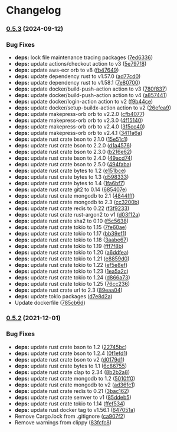 # Changelog

### [0.5.3](https://www.github.com/makepress/ktra/compare/v0.5.2...v0.5.3) (2024-09-12)


### Bug Fixes

* **deps:** lock file maintenance tracing packages ([7ed6336](https://www.github.com/makepress/ktra/commit/7ed6336805a645eea80e99d1d42012dfc09d8141))
* **deps:** update actions/checkout action to v3 ([5e797f8](https://www.github.com/makepress/ktra/commit/5e797f8623f99529630d006d49fdde3967168f70))
* **deps:** update aws-ecr orb to v8 ([fb47649](https://www.github.com/makepress/ktra/commit/fb47649596278e5496736be844b5ccc8e8d02ad6))
* **deps:** update dependency rust to v1.57.0 ([ad77cd0](https://www.github.com/makepress/ktra/commit/ad77cd0298727f061b9bec04242a678b1deb67f0))
* **deps:** update dependency rust to v1.58.1 ([7e80700](https://www.github.com/makepress/ktra/commit/7e807002660064f3c62354ad1593e5a64f3af766))
* **deps:** update docker/build-push-action action to v3 ([780f837](https://www.github.com/makepress/ktra/commit/780f837e5a51103e2c5636e49fc1b4ce4dd36558))
* **deps:** update docker/build-push-action action to v4 ([a857441](https://www.github.com/makepress/ktra/commit/a857441d97ef38658300c854c5734c2145c8c74c))
* **deps:** update docker/login-action action to v2 ([f9b44ce](https://www.github.com/makepress/ktra/commit/f9b44cec8f6568e8563f34bc685b0d9cdb10f4b1))
* **deps:** update docker/setup-buildx-action action to v2 ([26efea9](https://www.github.com/makepress/ktra/commit/26efea94552c1400cfcbba1011d8557a15e59504))
* **deps:** update makepress-orb orb to v2.2.0 ([cfb4077](https://www.github.com/makepress/ktra/commit/cfb40771c757d534482a98c4aa8436adf7366168))
* **deps:** update makepress-orb orb to v2.3.0 ([4f15140](https://www.github.com/makepress/ktra/commit/4f1514014d37a19e3a784523b69917b61a4732c4))
* **deps:** update makepress-orb orb to v2.4.0 ([3f5cc40](https://www.github.com/makepress/ktra/commit/3f5cc4036fee367dca3660613e4b8bad7c4d4bc4))
* **deps:** update makepress-orb orb to v2.4.1 ([3411a6a](https://www.github.com/makepress/ktra/commit/3411a6a67ec0c0be29973623b8a0d05baef1f019))
* **deps:** update rust crate bson to 2.1.0 ([15e51c1](https://www.github.com/makepress/ktra/commit/15e51c1a15a37fed4b4e5092577481bb45fb095c))
* **deps:** update rust crate bson to 2.2.0 ([d1a4576](https://www.github.com/makepress/ktra/commit/d1a45761c6bccca802d2d28c6b8280e0dff9a905))
* **deps:** update rust crate bson to 2.3.0 ([b216e62](https://www.github.com/makepress/ktra/commit/b216e62cd96bb4cbb4ad88a360bef7fd9ed4d038))
* **deps:** update rust crate bson to 2.4.0 ([49acd74](https://www.github.com/makepress/ktra/commit/49acd74c4192e6eb4b0f6f610176d68d97d927a5))
* **deps:** update rust crate bson to 2.5.0 ([494faba](https://www.github.com/makepress/ktra/commit/494faba5edad96d44289719aab3b23d10820f052))
* **deps:** update rust crate bytes to 1.2 ([e151bce](https://www.github.com/makepress/ktra/commit/e151bcec894008f544e5e256f26b8c3fda6a10d8))
* **deps:** update rust crate bytes to 1.3 ([d598333](https://www.github.com/makepress/ktra/commit/d5983339e1d6741db1f7c6e84c12d3269189822a))
* **deps:** update rust crate bytes to 1.4 ([1fa6bf7](https://www.github.com/makepress/ktra/commit/1fa6bf7696f9ff9f0b822ff5bb5973ca3799fe5c))
* **deps:** update rust crate git2 to 0.14 ([685407e](https://www.github.com/makepress/ktra/commit/685407e05744dc61036888356be6794d740993ba))
* **deps:** update rust crate mongodb to 2.1 ([4844fff](https://www.github.com/makepress/ktra/commit/4844fffa3bd628792d8653d5e79c660daaf9d9d8))
* **deps:** update rust crate mongodb to 2.3 ([cc3200b](https://www.github.com/makepress/ktra/commit/cc3200b8bccbbdd05e0eea5b93d589e2a92f4ec3))
* **deps:** update rust crate redis to 0.22 ([f3f9233](https://www.github.com/makepress/ktra/commit/f3f9233fce38322e94f3262f5181e58344e281fa))
* **deps:** update rust crate rust-argon2 to v1 ([d03f12a](https://www.github.com/makepress/ktra/commit/d03f12a1ccd915ff796e606d02674f81a6cba676))
* **deps:** update rust crate sha2 to 0.10 ([f5c5638](https://www.github.com/makepress/ktra/commit/f5c5638ea9b3a6021ce68755aa28ab9911798a2c))
* **deps:** update rust crate tokio to 1.15 ([7fe60ae](https://www.github.com/makepress/ktra/commit/7fe60ae2deb7ef13acfaf2d5c63f82b111fe0b10))
* **deps:** update rust crate tokio to 1.17 ([bb39ef1](https://www.github.com/makepress/ktra/commit/bb39ef194c9b7581abedd9d4ee5717d14dafc6f4))
* **deps:** update rust crate tokio to 1.18 ([3aabe67](https://www.github.com/makepress/ktra/commit/3aabe6775336a329b7d0923586156d6c6aaaae83))
* **deps:** update rust crate tokio to 1.19 ([fff7f8b](https://www.github.com/makepress/ktra/commit/fff7f8bff6a9d618340fbf26896e170ede910524))
* **deps:** update rust crate tokio to 1.20 ([a6ddfea](https://www.github.com/makepress/ktra/commit/a6ddfea141214ec381616547e742b80a4c598ae0))
* **deps:** update rust crate tokio to 1.21 ([e8859d0](https://www.github.com/makepress/ktra/commit/e8859d0ee41ae6da930f1a966f5758d6dd838b62))
* **deps:** update rust crate tokio to 1.22 ([ef5e8ef](https://www.github.com/makepress/ktra/commit/ef5e8efb6c1b9592cb4b2da0ad0d05d86557d5ca))
* **deps:** update rust crate tokio to 1.23 ([1ea5a2c](https://www.github.com/makepress/ktra/commit/1ea5a2c2c9ebb8825df3be43f357fd6052ef83fb))
* **deps:** update rust crate tokio to 1.24 ([d866a73](https://www.github.com/makepress/ktra/commit/d866a733bc221227d17f45adcf209a9216246f47))
* **deps:** update rust crate tokio to 1.25 ([76cc236](https://www.github.com/makepress/ktra/commit/76cc236b69d801c97c547452a0f40ef51234de10))
* **deps:** update rust crate url to 2.3 ([89eaa04](https://www.github.com/makepress/ktra/commit/89eaa04ae3dee599c8a5aa8081a5da2aabd9778e))
* **deps:** update tokio packages ([d7e8d2a](https://www.github.com/makepress/ktra/commit/d7e8d2a69d09a637c36de379fc928960de561ac8))
* Update dockerfile ([785cb6d](https://www.github.com/makepress/ktra/commit/785cb6d4ad9479f32f4232435c6331c9cc1f8e2e))

### [0.5.2](https://www.github.com/makepress/ktra/compare/v0.5.1...v0.5.2) (2021-12-01)


### Bug Fixes

* **deps:** update rust crate bson to 1.2 ([22745bc](https://www.github.com/makepress/ktra/commit/22745bcc0dd33482483138877e62d656bc661119))
* **deps:** update rust crate bson to 1.2.4 ([0f1efd1](https://www.github.com/makepress/ktra/commit/0f1efd1da3fbc5fb1784da4964d278a36d8692a0))
* **deps:** update rust crate bson to v2 ([d0179d1](https://www.github.com/makepress/ktra/commit/d0179d1f77d60a7c5fa4b931da43c4ec654776f3))
* **deps:** update rust crate bytes to 1.1 ([6c86755](https://www.github.com/makepress/ktra/commit/6c8675598a1257ad069289fd026866509ee25d45))
* **deps:** update rust crate clap to 2.34 ([8b2b2a8](https://www.github.com/makepress/ktra/commit/8b2b2a8f74dc8a539de09f659b2730812466b70a))
* **deps:** update rust crate mongodb to 1.2 ([5010ff0](https://www.github.com/makepress/ktra/commit/5010ff0cc1c6158357bd751df998910498a8abd4))
* **deps:** update rust crate mongodb to v2 ([ad36fc1](https://www.github.com/makepress/ktra/commit/ad36fc113a5504fce7e65350554dc3b3136b7ed7))
* **deps:** update rust crate redis to 0.21 ([3bac162](https://www.github.com/makepress/ktra/commit/3bac162267eed9b3de794080f07cc9ff80b17c03))
* **deps:** update rust crate semver to v1 ([85ddeb5](https://www.github.com/makepress/ktra/commit/85ddeb50d3232b4a79eee1992ecd0410018ba8be))
* **deps:** update rust crate tokio to 1.14 ([ffef534](https://www.github.com/makepress/ktra/commit/ffef5348ebcc08dfe03f51ad29ea859cdb6984df))
* **deps:** update rust docker tag to v1.56.1 ([647051a](https://www.github.com/makepress/ktra/commit/647051a2f070934312cb8def763c0334b12f3ba8))
* Remove Cargo.lock from .gitignore ([ca907f2](https://www.github.com/makepress/ktra/commit/ca907f24433e48f8fc2753c068cf776d2b32efb5))
* Remove warnings from clippy ([83fcfc8](https://www.github.com/makepress/ktra/commit/83fcfc8cdf6550ab63caf95d3ba6b551a351a5c1))

